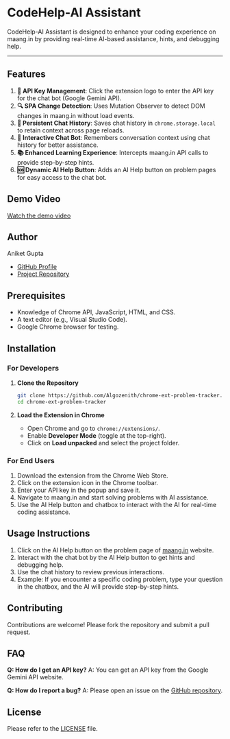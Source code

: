 # CodeHelp-AI Assistant
CodeHelp-AI Assistant is designed to enhance your coding experience on maang.in by providing real-time AI-based assistance, hints, and debugging help.

---

## Features
1. **🔑 API Key Management**: Click the extension logo to enter the API key for the chat bot (Google Gemini API).
2. **🔍 SPA Change Detection**: Uses Mutation Observer to detect DOM changes in maang.in without load events.
3. **💾 Persistent Chat History**: Saves chat history in `chrome.storage.local` to retain context across page reloads.
4. **🤖 Interactive Chat Bot**: Remembers conversation context using chat history for better assistance.
5. **📚 Enhanced Learning Experience**: Intercepts maang.in API calls to provide step-by-step hints.
6. **🆘 Dynamic AI Help Button**: Adds an AI Help button on problem pages for easy access to the chat bot.

## Demo Video
[Watch the demo video](https://drive.google.com/file/d/11cUMeF_itO3paenupIb3SasQdQ8rHquH/view?usp=drive_link)

## Author
Aniket Gupta
<!-- - [Author Website]() -->
- [GitHub Profile](https://github.com/Acadaniket-2001)
- [Project Repository](https://github.com/Acadaniket-2001/Aniket_Kumar_Gupta_submission)

## Prerequisites
- Knowledge of Chrome API, JavaScript, HTML, and CSS.
- A text editor (e.g., Visual Studio Code).
- Google Chrome browser for testing.

## Installation
### For Developers
1. **Clone the Repository**  
   ```bash
   git clone https://github.com/Algozenith/chrome-ext-problem-tracker.git
   cd chrome-ext-problem-tracker
   ```

2. **Load the Extension in Chrome**  
   - Open Chrome and go to `chrome://extensions/`.  
   - Enable **Developer Mode** (toggle at the top-right).  
   - Click on **Load unpacked** and select the project folder.

### For End Users
1. Download the extension from the Chrome Web Store.
2. Click on the extension icon in the Chrome toolbar.
3. Enter your API key in the popup and save it.
4. Navigate to maang.in and start solving problems with AI assistance.
5. Use the AI Help button and chatbox to interact with the AI for real-time coding assistance.

## Usage Instructions
1. Click on the AI Help button on the problem page of [maang.in](https://maang.in) website.
2. Interact with the chat bot by the AI Help button to get hints and debugging help.
3. Use the chat history to review previous interactions.
4. Example: If you encounter a specific coding problem, type your question in the chatbox, and the AI will provide step-by-step hints.

## Contributing
Contributions are welcome! Please fork the repository and submit a pull request.

## FAQ
**Q: How do I get an API key?**
A: You can get an API key from the Google Gemini API website.

**Q: How do I report a bug?**
A: Please open an issue on the [GitHub repository](https://github.com/Aniket_Kumar_Gupta_submission).

## License
Please refer to the [LICENSE](LICENSE) file.
